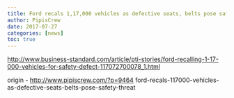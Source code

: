 ```yaml
---
title: Ford recals 1,17,000 vehicles as defective seats, belts pose safety threat
author: PipisCrew
date: 2017-07-27
categories: [news]
toc: true
---
```


http://www.business-standard.com/article/pti-stories/ford-recalling-1-17-000-vehicles-for-safety-defect-117072700078_1.html

origin - http://www.pipiscrew.com/?p=9464 ford-recals-117000-vehicles-as-defective-seats-belts-pose-safety-threat